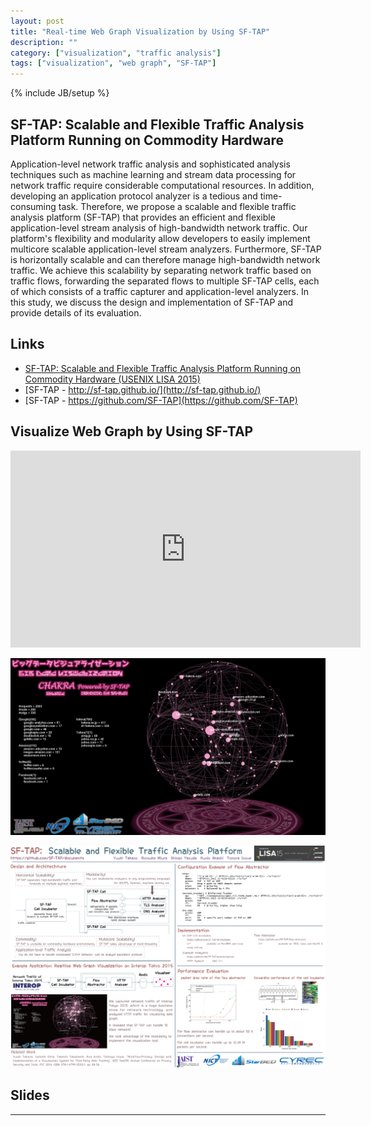 ```yaml
---
layout: post
title: "Real-time Web Graph Visualization by Using SF-TAP"
description: ""
category: ["visualization", "traffic analysis"]
tags: ["visualization", "web graph", "SF-TAP"]
---
```

{% include JB/setup %}

## SF-TAP: Scalable and Flexible Traffic Analysis Platform Running on Commodity Hardware

Application-level network traffic analysis and sophisticated analysis techniques
 such as machine learning
and stream data processing for network traffic require considerable computational
resources.
In addition, developing an application protocol analyzer is a tedious
and time-consuming task.
Therefore, we propose a scalable and flexible traffic analysis platform (SF-TAP) that provides an efficient
and flexible application-level stream
analysis of high-bandwidth network traffic.
Our platform's flexibility and modularity allow developers to easily
implement multicore scalable application-level stream analyzers.
Furthermore, SF-TAP is horizontally scalable and can therefore manage
high-bandwidth network traffic.
We achieve this scalability by separating network traffic
based on traffic flows, forwarding the separated flows to multiple
SF-TAP cells, each of which consists of a traffic capturer and
application-level analyzers.
In this study, we discuss the design and implementation of SF-TAP
and provide details of its evaluation.

## Links

- [SF-TAP: Scalable and Flexible Traffic Analysis Platform Running on Commodity Hardware (USENIX LISA 2015)](https://www.usenix.org/conference/lisa15/conference-program/presentation/takano)
- [SF-TAP - http://sf-tap.github.io/](http://sf-tap.github.io/)
- [SF-TAP - https://github.com/SF-TAP](https://github.com/SF-TAP)

## Visualize Web Graph by Using SF-TAP

<iframe width="560" height="315" src="https://www.youtube.com/embed/G9xbGHxVxXc" frameborder="0" allowfullscreen></iframe>

[![chakra](/assets/chakra.png "CHAKRA: Big Data Visualization System")](/assets/chakra.png)

[![lisaposter](/assets/usenix_lisa2015_poster.png "SF-TAP Poster - USENIX LISA 2015")](/assets/usenix_lisa2015_poster.pdf)

## Slides

<script async class="speakerdeck-embed" data-id="1cadedf3f63944c2b7da9101296cf029" data-ratio="1.33333333333333" src="//speakerdeck.com/assets/embed.js"></script>

<script async class="speakerdeck-embed" data-id="ddb3a8f1c88e44dc9894a598f2c411b3" data-ratio="1.33333333333333" src="//speakerdeck.com/assets/embed.js"></script>

---

